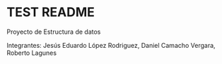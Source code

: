 # TEST README
Proyecto de Estructura de datos

Integrantes: Jesús Eduardo López Rodriguez, Daniel Camacho Vergara, Roberto Lagunes


